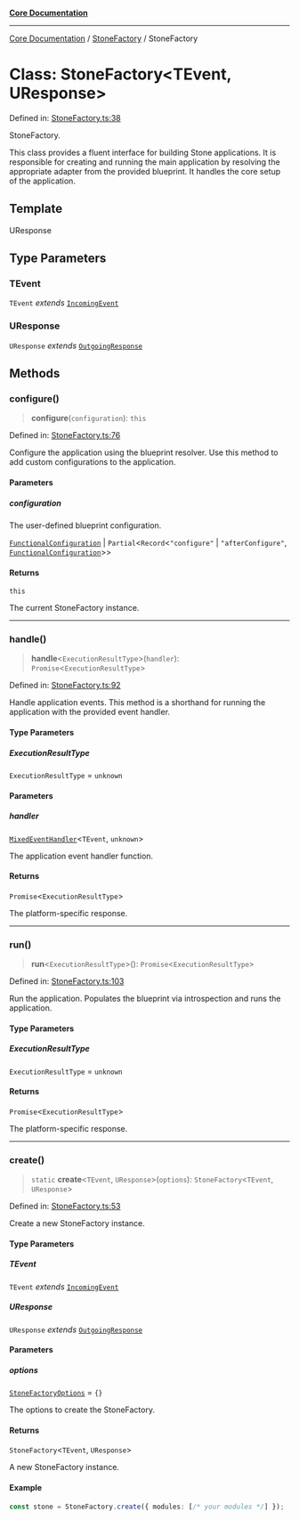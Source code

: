 [**Core Documentation**](../../README.md)

***

[Core Documentation](../../README.md) / [StoneFactory](../README.md) / StoneFactory

# Class: StoneFactory\<TEvent, UResponse\>

Defined in: [StoneFactory.ts:38](https://github.com/stonemjs/core/blob/65c9e07f9d264b07f6e4091fcc29046b5ca8ea45/src/StoneFactory.ts#L38)

StoneFactory.

This class provides a fluent interface for building Stone applications.
It is responsible for creating and running the main application by resolving
the appropriate adapter from the provided blueprint. It handles the core setup of the application.

## Template

UResponse

## Type Parameters

### TEvent

`TEvent` *extends* [`IncomingEvent`](../../events/IncomingEvent/classes/IncomingEvent.md)

### UResponse

`UResponse` *extends* [`OutgoingResponse`](../../events/OutgoingResponse/classes/OutgoingResponse.md)

## Methods

### configure()

> **configure**(`configuration`): `this`

Defined in: [StoneFactory.ts:76](https://github.com/stonemjs/core/blob/65c9e07f9d264b07f6e4091fcc29046b5ca8ea45/src/StoneFactory.ts#L76)

Configure the application using the blueprint resolver.
Use this method to add custom configurations to the application.

#### Parameters

##### configuration

The user-defined blueprint configuration.

[`FunctionalConfiguration`](../../declarations/type-aliases/FunctionalConfiguration.md) | `Partial`\<`Record`\<`"configure"` \| `"afterConfigure"`, [`FunctionalConfiguration`](../../declarations/type-aliases/FunctionalConfiguration.md)\>\>

#### Returns

`this`

The current StoneFactory instance.

***

### handle()

> **handle**\<`ExecutionResultType`\>(`handler`): `Promise`\<`ExecutionResultType`\>

Defined in: [StoneFactory.ts:92](https://github.com/stonemjs/core/blob/65c9e07f9d264b07f6e4091fcc29046b5ca8ea45/src/StoneFactory.ts#L92)

Handle application events.
This method is a shorthand for running the application with the provided event handler.

#### Type Parameters

##### ExecutionResultType

`ExecutionResultType` = `unknown`

#### Parameters

##### handler

[`MixedEventHandler`](../../declarations/type-aliases/MixedEventHandler.md)\<`TEvent`, `unknown`\>

The application event handler function.

#### Returns

`Promise`\<`ExecutionResultType`\>

The platform-specific response.

***

### run()

> **run**\<`ExecutionResultType`\>(): `Promise`\<`ExecutionResultType`\>

Defined in: [StoneFactory.ts:103](https://github.com/stonemjs/core/blob/65c9e07f9d264b07f6e4091fcc29046b5ca8ea45/src/StoneFactory.ts#L103)

Run the application.
Populates the blueprint via introspection and runs the application.

#### Type Parameters

##### ExecutionResultType

`ExecutionResultType` = `unknown`

#### Returns

`Promise`\<`ExecutionResultType`\>

The platform-specific response.

***

### create()

> `static` **create**\<`TEvent`, `UResponse`\>(`options`): `StoneFactory`\<`TEvent`, `UResponse`\>

Defined in: [StoneFactory.ts:53](https://github.com/stonemjs/core/blob/65c9e07f9d264b07f6e4091fcc29046b5ca8ea45/src/StoneFactory.ts#L53)

Create a new StoneFactory instance.

#### Type Parameters

##### TEvent

`TEvent` *extends* [`IncomingEvent`](../../events/IncomingEvent/classes/IncomingEvent.md)

##### UResponse

`UResponse` *extends* [`OutgoingResponse`](../../events/OutgoingResponse/classes/OutgoingResponse.md)

#### Parameters

##### options

[`StoneFactoryOptions`](../interfaces/StoneFactoryOptions.md) = `{}`

The options to create the StoneFactory.

#### Returns

`StoneFactory`\<`TEvent`, `UResponse`\>

A new StoneFactory instance.

#### Example

```typescript
const stone = StoneFactory.create({ modules: [/* your modules */] });
```
